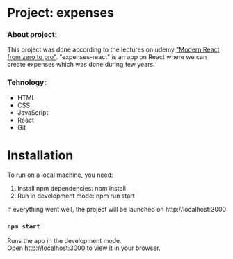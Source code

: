 # Project: expenses

### About project:

This project was done according to the lectures on udemy ["Modern React from zero to pro"](https://www.udemy.com/course/react-np/learn/lecture/30525074?start=15#overview). 
"expenses-react" is an app on React where we can create expenses which was done during few years.

### Tehnology: 

* HTML
* CSS
* JavaScript
* React
* Git

# Installation
To run on a local machine, you need:

1. Install npm dependencies:
npm install
2. Run in development mode:
npm run start

If everything went well, the project will be launched on http://localhost:3000


### `npm start`

Runs the app in the development mode.\
Open [http://localhost:3000](http://localhost:3000) to view it in your browser.

